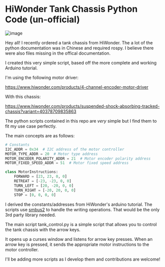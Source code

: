 # HiWonder Tank Chassis Python Code (un-official)


![image](https://github.com/robswc/hi-wonder-tank-chassis/assets/38849824/505294d0-94c6-44b9-843f-532ce4a5e897)

Hey all!  I recently ordered a tank chassis from HiWonder.
The a lot of the python documentation was in Chinese and required rospy.
I believe there were also files missing in the offical documentation.

I created this very simple script, based off the more complete and working Arduino tutorial.

I'm using the following motor driver:

https://www.hiwonder.com/products/4-channel-encoder-motor-driver

With this chassis:

https://www.hiwonder.com/products/suspended-shock-absorbing-tracked-chassis?variant=40378709835863

The python scripts contained in this repo are _very_ simple but I find them to fit my use case perfectly.

The main concepts are as follows:

```python
# Constants
I2C_ADDR = 0x34  # I2C address of the motor controller
MOTOR_TYPE_ADDR = 20  # Motor type address
MOTOR_ENCODER_POLARITY_ADDR = 21  # Motor encoder polarity address
MOTOR_FIXED_SPEED_ADDR = 51  # Motor fixed speed address

class MotorInstructions:
    FORWARD = [23, 23, 0, 0]
    RETREAT = [-23, -23, 0, 0]
    TURN_LEFT = [20, -20, 0, 0]
    TURN_RIGHT = [-20, 20, 0, 0]
    STOP = [0, 0, 0, 0]
```

I derived the constants/addresses from HiWonder's arduino tutorial.  The scripts use [smbus2](https://pypi.org/project/smbus2/) to handle the writing operations.  That would be the only 3rd party library needed.

The main script tank_control.py is a simple script that allows you to control the tank chassis with the arrow keys.

It opens up a curses window and listens for arrow key presses.  When an arrow key is pressed, it sends the appropriate motor instructions to the motor controller.

I'll be adding more scripts as I develop them and contributions are welcome!
